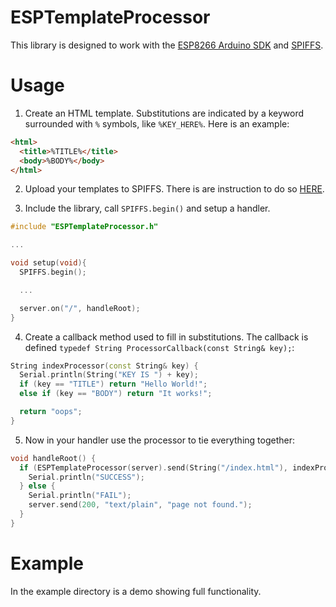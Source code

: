 # ESPTemplateProcessor

This library is designed to work with the [ESP8266 Arduino SDK](https://github.com/esp8266/Arduino) and [SPIFFS](https://github.com/esp8266/Arduino/blob/master/doc/filesystem.md).

# Usage

1. Create an HTML template. Substitutions are indicated by a keyword surrounded with `%` symbols, like `%KEY_HERE%`. Here is an example:
```html
<html>
  <title>%TITLE%</title>
  <body>%BODY%</body>
</html>
```

2. Upload your templates to SPIFFS. There is are instruction to do so [HERE](https://github.com/esp8266/Arduino/blob/master/doc/filesystem.md#uploading-files-to-file-system).

3. Include the library, call `SPIFFS.begin()` and setup a handler.
```C++
#include "ESPTemplateProcessor.h"

...

void setup(void){
  SPIFFS.begin();

  ...

  server.on("/", handleRoot);
}
```

4. Create a callback method used to fill in substitutions. The callback is defined `typedef String ProcessorCallback(const String& key);`:
```C++
String indexProcessor(const String& key) {
  Serial.println(String("KEY IS ") + key);
  if (key == "TITLE") return "Hello World!";
  else if (key == "BODY") return "It works!";

  return "oops";
}
```

5. Now in your handler use the processor to tie everything together:
```C++
void handleRoot() {
  if (ESPTemplateProcessor(server).send(String("/index.html"), indexProcessor)) {
    Serial.println("SUCCESS");
  } else {
    Serial.println("FAIL");
    server.send(200, "text/plain", "page not found.");
  }
}
```

# Example

In the example directory is a demo showing full functionality.
